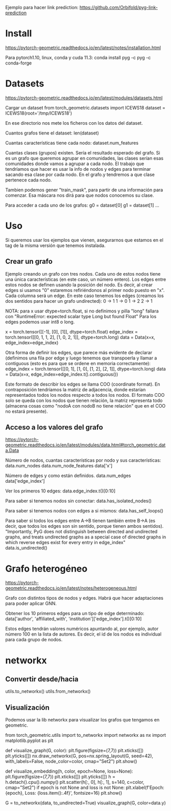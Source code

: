 Ejemplo para hacer link prediction: https://github.com/Orbifold/pyg-link-prediction

# Install
https://pytorch-geometric.readthedocs.io/en/latest/notes/installation.html

Para pytorch1.10, linux, conda y cuda 11.3:
conda install pyg -c pyg -c conda-forge


# Datasets
https://pytorch-geometric.readthedocs.io/en/latest/modules/datasets.html

Cargar un dataset
from torch_geometric.datasets import ICEWS18
dataset = ICEWS18(root='/tmp/ICEWS18')

En ese directorio nos mete los ficheros con los datos del dataset.

Cuantos grafos tiene el dataset:
len(dataset)

Cuantas características tiene cada nodo:
dataset.num_features

Cuantas clases (grupos) existen.
Sería el resultado esperado del grafo.
Si es un grafo que queremos agrupar en comunidades, las clases serían esas comunidades donde vamos a agrupar a cada nodo.
El trabajo que tendríamos que hacer es usar la info de nodos y edges para terminar sacando esa clase por cada nodo.
En el grafo.y tendremos a que clase pertenece cada nodo.

Tambien podemos gener "train_mask", para partir de una información para comenzar. Esa máscara nos dirá para que nodos conocemos su clase.

Para acceder a cada uno de los grafos:
g0 = dataset[0]
g1 = dataset[1]
...


# Uso
Si queremos usar los ejemplos que vienen, asegurarnos que estamos en el tag de la misma versión que tenemos instalada.


## Crear un grafo
Ejemplo creando un grafo con tres nodos.
Cada uno de estos nodos tiene una única características (en este caso, un número entero).
Los edges entre estos nodos se definen usando la posición del nodo.
Es decir, al crear edges si usamos "0" estaremos refiriéndonos al primer nodo puesto en "x".
Cada columna será un edge.
En este caso tenemos los edges (creamos los dos sentidos para hacer un grafo undirected):
 0 -> 1
 1 -> 0
 1 -> 2
 2 -> 1

NOTA: para x usar dtype=torch.float, si no definimos y pilla "long" fallara con "RuntimeError: expected scalar type Long but found Float"
Para los edges podemos usar int8 o long.

x = torch.tensor([[-1], [0], [1]], dtype=torch.float)
edge_index = torch.tensor([[0, 1, 1, 2],
                           [1, 0, 2, 1]], dtype=torch.long)
data = Data(x=x, edge_index=edge_index)

Otra forma de definir los edges, que parece más evidente de declarar (definimos una fila por edge y luego tenemos que transpoerla y llamar a contiguous (esto es para que se ordene en memoria correctamente):
edge_index = torch.tensor([[0, 1],
                           [1, 0],
                           [1, 2],
                           [2, 1]], dtype=torch.long)
data = Data(x=x, edge_index=edge_index.t().contiguous())

Este formato de describir los edges se llama COO (coordinate format).
En contraposición tendríamos la matriz de adjacencia, donde estarían representados todos los nodos respecto a todos los nodos.
El formato COO solo se queda con los nodos que tienen relación, la matriz representa todo (almacena cosas como "nodoA con nodoB no tiene relación" que en el COO no estará presente).


## Acceso a los valores del grafo
https://pytorch-geometric.readthedocs.io/en/latest/modules/data.html#torch_geometric.data.Data

Número de nodos, cuantas características por nodo y sus características:
data.num_nodes
data.num_node_features
data['x']

Número de edges y como están definidos.
data.num_edges
data['edge_index']

Ver los primeros 10 edges:
data.edge_index.t()[0:10]



Para saber si tenemos nodos sin conectar:
data.has_isolated_nodes()

Para saber si tenemos nodos con edges a si mismos:
data.has_self_loops()

Para saber si todos los edges entre A->B tienen también entre B->A (es decir, que todos los edges son sin sentido, porque tienen ambos sentidos).
"Importantly, PyG does not distinguish between directed and undirected graphs, and treats undirected graphs as a special case of directed graphs in which reverse edges exist for every entry in edge_index"
data.is_undirected()


# Grafo heterogéneo
https://pytorch-geometric.readthedocs.io/en/latest/notes/heterogeneous.html

Grafo con distintos tipos de nodos y edges.
Habrá que hacer adaptaciones para poder aplicar GNN.

Obtener los 10 primeros edges para un tipo de edge determinado:
data['author', 'affiliated_with', 'institution']['edge_index'].t()[0:10]

Estos edges tendrán valores numéricos apuntando al, por ejemplo, autor número 100 en la lista de autores.
Es decir, el id de los nodos es individual para cada grupo de nodos.




# networkx
## Convertir desde/hacia
utils.to_networkx()
utils.from_networkx()

## Visualización 
Podemos usar la lib networkx para visualizar los grafos que tengamos en geometric.

from torch_geometric.utils import to_networkx
import networkx as nx
import matplotlib.pyplot as plt


def visualize_graph(G, color):
    plt.figure(figsize=(7,7))
    plt.xticks([])
    plt.yticks([])
    nx.draw_networkx(G, pos=nx.spring_layout(G, seed=42), with_labels=False,
                     node_color=color, cmap="Set2")
    plt.show()


def visualize_embedding(h, color, epoch=None, loss=None):
    plt.figure(figsize=(7,7))
    plt.xticks([])
    plt.yticks([])
    h = h.detach().cpu().numpy()
    plt.scatter(h[:, 0], h[:, 1], s=140, c=color, cmap="Set2")
    if epoch is not None and loss is not None:
        plt.xlabel(f'Epoch: {epoch}, Loss: {loss.item():.4f}', fontsize=16)
    plt.show()

G = to_networkx(data, to_undirected=True)
visualize_graph(G, color=data.y)
